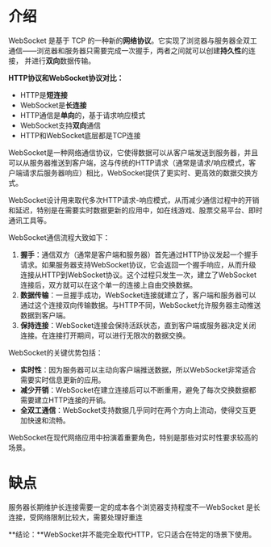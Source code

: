 # 介绍

WebSocket 是基于 TCP 的一种新的**网络协议**。它实现了浏览器与服务器全双工通信——浏览器和服务器只需要完成一次握手，两者之间就可以创建**持久性**的连接， 并进行**双向**数据传输。

**HTTP协议和WebSocket协议对比：**

- HTTP是**短连接**
- WebSocket是**长连接**
- HTTP通信是**单向**的，基于请求响应模式
- WebSocket支持**双向**通信
- HTTP和WebSocket底层都是TCP连接

WebSocket是一种网络通信协议，它使得数据可以从客户端发送到服务器，并且可以从服务器推送到客户端，这与传统的HTTP请求（通常是请求/响应模式，客户端请求后服务器响应）相比，WebSocket提供了更实时、更高效的数据交换方式。

WebSocket设计用来取代多次HTTP请求-响应模式，从而减少通信过程中的开销和延迟，特别是在需要实时数据更新的应用中，如在线游戏、股票交易平台、即时通讯工具等。

WebSocket通信流程大致如下：

1. **握手**：通信双方（通常是客户端和服务器）首先通过HTTP协议发起一个握手请求。如果服务器支持WebSocket协议，它会返回一个握手响应，从而升级连接从HTTP到WebSocket协议。这个过程只发生一次，建立了WebSocket连接后，双方就可以在这个单一的连接上自由交换数据。
2. **数据传输**：一旦握手成功，WebSocket连接就建立了，客户端和服务器可以通过这个连接双向传输数据。与HTTP不同，WebSocket允许服务器主动推送数据到客户端。
3. **保持连接**：WebSocket连接会保持活跃状态，直到客户端或服务器决定关闭连接。在连接打开期间，可以进行无限次的数据交换。

WebSocket的关键优势包括：

- **实时性**：因为服务器可以主动向客户端推送数据，所以WebSocket非常适合需要实时信息更新的应用。
- **减少开销**：WebSocket在建立连接后可以不断重用，避免了每次交换数据都需要建立HTTP连接的开销。
- **全双工通信**：WebSocket支持数据几乎同时在两个方向上流动，使得交互更加快速和流畅。

WebSocket在现代网络应用中扮演着重要角色，特别是那些对实时性要求较高的场景。

# **缺点**

服务器长期维护长连接需要一定的成本各个浏览器支持程度不一WebSocket 是长连接，受网络限制比较大，需要处理好重连

**结论：**WebSocket并不能完全取代HTTP，它只适合在特定的场景下使用。